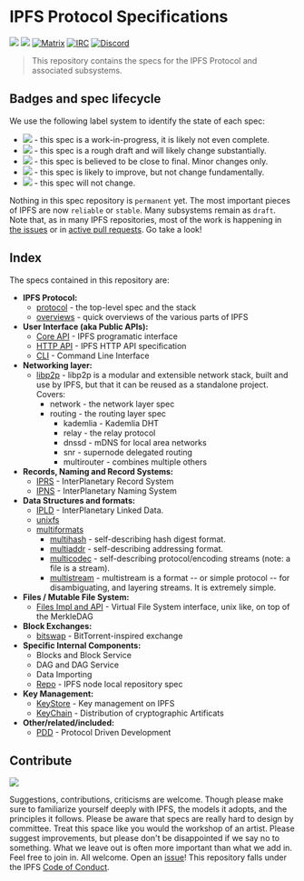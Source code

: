 # IPFS Protocol Specifications

[![](https://img.shields.io/badge/made%20by-Protocol%20Labs-blue.svg?style=flat-square)](http://ipn.io)
[![](https://img.shields.io/badge/project-IPFS-blue.svg?style=flat-square)](http://ipfs.io/)
[![Matrix](https://img.shields.io/badge/matrix-%23ipfs%3Amatrix.org-blue.svg?style=flat-square)](https://matrix.to/#/#ipfs:matrix.org)
[![IRC](https://img.shields.io/badge/freenode-%23ipfs-blue.svg?style=flat-square)](http://webchat.freenode.net/?channels=%23ipfs)
[![Discord](https://img.shields.io/discord/475789330380488707?color=blueviolet&label=discord&style=flat-square)](https://discord.gg/24fmuwR)

> This repository contains the specs for the IPFS Protocol and associated subsystems.

## Badges and spec lifecycle

We use the following label system to identify the state of each spec:

- ![](https://img.shields.io/badge/status-wip-orange.svg?style=flat-square) - this spec is a work-in-progress, it is likely not even complete.
- ![](https://img.shields.io/badge/status-draft-yellow.svg?style=flat-square) - this spec is a rough draft and will likely change substantially.
- ![](https://img.shields.io/badge/status-reliable-green.svg?style=flat-square) - this spec is believed to be close to final. Minor changes only.
- ![](https://img.shields.io/badge/status-stable-brightgreen.svg?style=flat-square) - this spec is likely to improve, but not change fundamentally.
- ![](https://img.shields.io/badge/status-permanent-blue.svg?style=flat-square) - this spec will not change.

Nothing in this spec repository is `permanent` yet. The most important pieces of IPFS are now `reliable` or `stable`. Many subsystems remain as `draft`. Note that, as in many IPFS repositories, most of the work is happening in [the issues](https://github.com/ipfs/specs/issues/) or in [active pull requests](https://github.com/ipfs/specs/pulls/). Go take a look!

## Index

The specs contained in this repository are:

- **IPFS Protocol:**
  - [protocol](/architecture) - the top-level spec and the stack
  - [overviews](/overviews) - quick overviews of the various parts of IPFS
- **User Interface (aka Public APIs):**
  - [Core API](/public-api/core) - IPFS programatic interface
  - [HTTP API](https://github.com/ipfs/http-api-spec) - IPFS HTTP API specification
  - [CLI](/public-api/cli) - Command Line Interface
- **Networking layer:**
  - [libp2p](https://github.com/libp2p/specs) - libp2p is a modular and extensible network stack, built and use by IPFS, but that it can be reused as a standalone project. Covers:
    - network - the network layer spec
    - routing - the routing layer spec
      - kademlia - Kademlia DHT
      - relay - the relay protocol
      - dnssd - mDNS for local area networks
      - snr - supernode delegated routing
      - multirouter - combines multiple others
- **Records, Naming and Record Systems:**
  - [IPRS](https://github.com/libp2p/specs/blob/master/IPRS.md) - InterPlanetary Record System
  - [IPNS](/naming) - InterPlanetary Naming System
- **Data Structures and formats:**
  - [IPLD](https://github.com/ipld/spec) - InterPlanetary Linked Data.
  - [unixfs](/unixfs)
  - [multiformats](http://github.com/multiformats/multiformats)
    - [multihash](https://github.com/multiformats/multihash) - self-describing hash digest format.
    - [multiaddr](https://github.com/multiformats/multiaddr) - self-describing addressing format.
    - [multicodec](https://github.com/multiformats/multicodec) - self-describing protocol/encoding streams (note: a file is a stream).
    - [multistream](https://github.com/multiformats/multistream) - multistream is a format -- or simple protocol -- for disambiguating, and layering streams. It is extremely simple.
- **Files / Mutable File System:**
  - [Files Impl and API](/files) - Virtual File System interface, unix like, on top of the MerkleDAG
- **Block Exchanges:**
  - [bitswap](/bitswap) - BitTorrent-inspired exchange
- **Specific Internal Components:**
  - Blocks and Block Service
  - DAG and DAG Service
  - Data Importing
  - [Repo](/repo) - IPFS node local repository spec
- **Key Management:**
  - [KeyStore](/keystore) - Key management on IPFS
  - [KeyChain](/keychain) - Distribution of cryptographic Artificats
- **Other/related/included:**
  - [PDD](https://github.com/ipfs/pdd) - Protocol Driven Development

## Contribute

[![](https://cdn.rawgit.com/jbenet/contribute-ipfs-gif/master/img/contribute.gif)](https://github.com/ipfs/community/blob/master/contributing.md)

Suggestions, contributions, criticisms are welcome. Though please make sure to familiarize yourself deeply with IPFS, the models it adopts, and the principles it follows.
Please be aware that specs are really hard to design by committee. Treat this space like you would the workshop of an artist. Please suggest improvements, but please don't be disappointed if we say no to something. What we leave out is often more important than what we add in.
Feel free to join in. All welcome. Open an [issue](https://github.com/ipfs/specs/issues)!
This repository falls under the IPFS [Code of Conduct](https://github.com/ipfs/community/blob/master/code-of-conduct.md).
